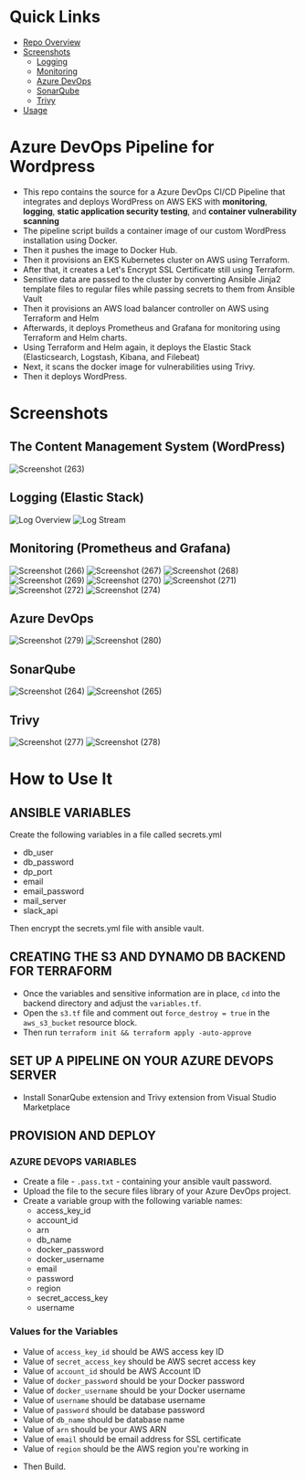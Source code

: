 # Quick Links

- [Repo Overview](#azure-devops-pipeline-for-wordpress)
- [Screenshots](#screenshots)
  - [Logging](#logging-elastic-stack)
  - [Monitoring](#monitoring-prometheus-and-grafana)
  - [Azure DevOps](#azure-devops)
  - [SonarQube](#sonarqube)
  - [Trivy](#trivy)
- [Usage](#how-to-use-it)

# Azure DevOps Pipeline for Wordpress

- This repo contains the source for a Azure DevOps CI/CD Pipeline that integrates and deploys WordPress on AWS EKS with **monitoring**, **logging**, **static application security testing**, and **container vulnerability scanning**
- The pipeline script builds a container image of our custom WordPress installation using Docker.
- Then it pushes the image to Docker Hub.
- Then it provisions an EKS Kubernetes cluster on AWS using Terraform.
- After that, it creates a Let's Encrypt SSL Certificate still using Terraform.
- Sensitive data are passed to the cluster by converting Ansible Jinja2 template files to regular files while passing secrets to them from Ansible Vault
- Then it provisions an AWS load balancer controller on AWS using Terraform and Helm
- Afterwards, it deploys Prometheus and Grafana for monitoring using Terraform and Helm charts.
- Using Terraform and Helm again, it deploys the Elastic Stack (Elasticsearch, Logstash, Kibana, and Filebeat)
- Next, it scans the docker image for vulnerabilities using Trivy.
- Then it deploys WordPress.

# Screenshots

## The Content Management System (WordPress)

![Screenshot (263)](https://github.com/Adeyomola/cms-azure-pipeline/assets/44479277/66a3339f-df48-4e9b-b5f8-a6dba8ff7a76)

## Logging (Elastic Stack)

![Log Overview](https://github.com/Adeyomola/cms-azure-pipeline/assets/44479277/333f57ab-c60e-4ad7-a48b-835acb25fa09)
![Log Stream](https://github.com/Adeyomola/cms-azure-pipeline/assets/44479277/bf703a20-f3ab-4f53-9463-55c90f30a524)

## Monitoring (Prometheus and Grafana)

![Screenshot (266)](https://github.com/Adeyomola/cms-azure-pipeline/assets/44479277/412a6599-7757-4b9f-9295-3c0b0414299d)
![Screenshot (267)](https://github.com/Adeyomola/cms-azure-pipeline/assets/44479277/559fe6b4-8623-4407-8185-3fa3f22d592b)
![Screenshot (268)](https://github.com/Adeyomola/cms-azure-pipeline/assets/44479277/0b13c3a8-2b37-4c01-8115-fffa56ceb1a5)
![Screenshot (269)](https://github.com/Adeyomola/cms-azure-pipeline/assets/44479277/2d1db83e-1c2f-42a2-ac39-48e1a93d2e8a)
![Screenshot (270)](https://github.com/Adeyomola/cms-azure-pipeline/assets/44479277/03fdc87e-ec91-4a11-bec6-d381ddceb1f4)
![Screenshot (271)](https://github.com/Adeyomola/cms-azure-pipeline/assets/44479277/9532d2dd-9b2b-469b-927f-7fd9e2deb1f9)
![Screenshot (272)](https://github.com/Adeyomola/cms-azure-pipeline/assets/44479277/a62db27c-3625-4e60-9b5f-6f00f330d32e)
![Screenshot (274)](https://github.com/Adeyomola/cms-azure-pipeline/assets/44479277/f867d9a1-f405-479a-a7db-fc407d86a693)

## Azure DevOps

![Screenshot (279)](https://github.com/Adeyomola/cms-azure-pipeline/assets/44479277/0d2abb56-a6e2-4924-b76e-a0d9535d3ecc)
![Screenshot (280)](https://github.com/Adeyomola/cms-azure-pipeline/assets/44479277/ea157a9a-bcb8-4827-a727-82b7921cd0ca)

## SonarQube

![Screenshot (264)](https://github.com/Adeyomola/cms-azure-pipeline/assets/44479277/e7c32cd2-15f9-4651-9800-79dac567dbdc)
![Screenshot (265)](https://github.com/Adeyomola/cms-azure-pipeline/assets/44479277/a52c0b93-3ac1-4511-8f4f-78d33f6f1a60)

## Trivy

![Screenshot (277)](https://github.com/Adeyomola/cms-azure-pipeline/assets/44479277/cb0f7621-495f-47af-a8d5-86adc4507c52)
![Screenshot (278)](https://github.com/Adeyomola/cms-azure-pipeline/assets/44479277/29b203cb-dda3-4c00-8fd1-cfa5184f7246)

# How to Use It

## ANSIBLE VARIABLES

Create the following variables in a file called secrets.yml

- db_user
- db_password
- dp_port
- email
- email_password
- mail_server
- slack_api

Then encrypt the secrets.yml file with ansible vault.

## CREATING THE S3 AND DYNAMO DB BACKEND FOR TERRAFORM

- Once the variables and sensitive information are in place, `cd` into the backend directory and adjust the `variables.tf`.
- Open the `s3.tf` file and comment out `force_destroy = true` in the `aws_s3_bucket` resource block.
- Then run `terraform init && terraform apply -auto-approve`

## SET UP A PIPELINE ON YOUR AZURE DEVOPS SERVER

- Install SonarQube extension and Trivy extension from Visual Studio Marketplace

## PROVISION AND DEPLOY

### AZURE DEVOPS VARIABLES

- Create a file - `.pass.txt` - containing your ansible vault password.
- Upload the file to the secure files library of your Azure DevOps project.
- Create a variable group with the following variable names:
  - access_key_id
  - account_id
  - arn
  - db_name
  - docker_password
  - docker_username
  - email
  - password
  - region
  - secret_access_key
  - username

### Values for the Variables

- Value of `access_key_id` should be AWS access key ID
- Value of `secret_access_key` should be AWS secret access key
- Value of `account_id` should be AWS Account ID
- Value of `docker_password` should be your Docker password
- Value of `docker_username` should be your Docker username
- Value of `username` should be database username
- Value of `password` should be database password
- Value of `db_name` should be database name
- Value of `arn` should be your AWS ARN
- Value of `email` should be email address for SSL certificate
- Value of `region` should be the AWS region you're working in

* Then Build.
